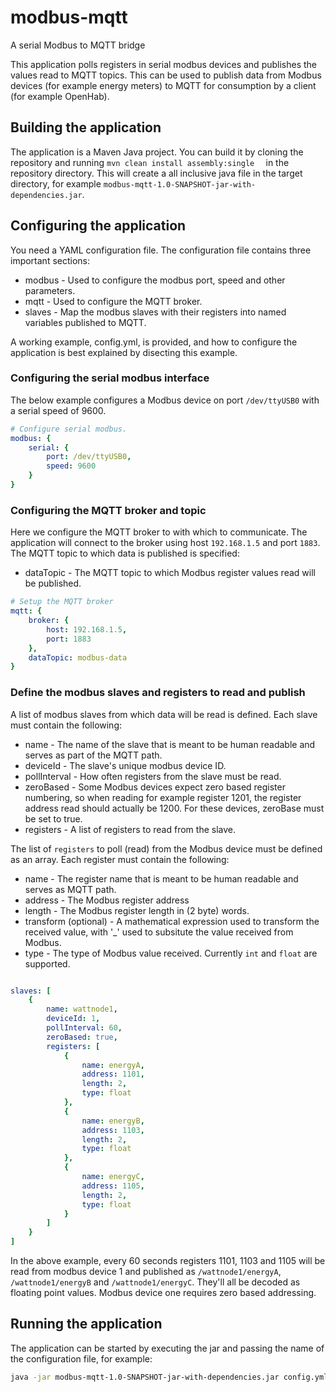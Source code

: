 # modbus-mqtt
A serial Modbus to MQTT bridge

This application polls registers in serial modbus devices and publishes the values read to MQTT topics. This can be used to publish data from Modbus devices (for example energy meters) to MQTT for consumption by a client (for example OpenHab). 

## Building the application 

The application is a Maven Java project. You can build it by cloning the repository and running `mvn clean install assembly:single 
` in the repository directory. This will create a all inclusive java file in the target directory, for example `modbus-mqtt-1.0-SNAPSHOT-jar-with-dependencies.jar`. 

## Configuring the application 

You need a YAML configuration file. The configuration file contains three important sections:

* modbus - Used to configure the modbus port, speed and other parameters. 
* mqtt - Used to configure the MQTT broker. 
* slaves - Map the modbus slaves with their registers into named variables published to MQTT.

A working example, config.yml, is provided, and how to configure the application is best explained by disecting this example. 

### Configuring the serial modbus interface

The below example configures a Modbus device on port `/dev/ttyUSB0` with a serial speed of 9600. 

```yaml
# Configure serial modbus. 
modbus: {
    serial: { 
        port: /dev/ttyUSB0,
        speed: 9600
    }
}
```

### Configuring the MQTT broker and topic

Here we configure the MQTT broker to with which to communicate. The application will connect to the broker using host `192.168.1.5` and port `1883`. The MQTT topic to which data is published is specified:

* dataTopic - The MQTT topic to which Modbus register values read will be published. 

```yaml
# Setup the MQTT broker 
mqtt: {
    broker: {  
        host: 192.168.1.5,
        port: 1883
    }, 
    dataTopic: modbus-data
}   
```

### Define the modbus slaves and registers to read and publish

A list of modbus slaves from which data will be read is defined. Each slave must contain the following:

* name - The name of the slave that is meant to be human readable and serves as part of the MQTT path. 
* deviceId - The slave's unique modbus device ID. 
* pollInterval - How often registers from the slave must be read. 
* zeroBased - Some Modbus devices expect zero based register numbering, so when reading for example register 1201, the register address read should actually be 1200. For these devices, zeroBase must be set to true.
* registers - A list of registers to read from the slave.


The list of `registers` to poll (read) from the Modbus device must be defined as an array. Each register must contain the following:

* name - The register name that is meant to be human readable and serves as MQTT path. 
* address - The Modbus register address
* length - The Modbus register length in (2 byte) words. 
* transform (optional) - A mathematical expression used to transform the received value, with '_' used to subsitute the value received from Modbus. 
* type - The type of Modbus value received. Currently `int` and `float` are supported.

```yaml

slaves: [
    {
        name: wattnode1,
        deviceId: 1,
        pollInterval: 60,
        zeroBased: true,
        registers: [
            {
                name: energyA,
                address: 1101,
                length: 2,
                type: float    
            },
            {
                name: energyB,
                address: 1103,
                length: 2,
                type: float    
            },
            {
                name: energyC,
                address: 1105,
                length: 2,
                type: float    
            }
        ]
    }
]

```

In the above example, every 60 seconds registers 1101, 1103 and 1105 will be read from modbus device 1 and published as `/wattnode1/energyA`, `/wattnode1/energyB` and `/wattnode1/energyC`. They'll all be decoded as floating point values. Modbus device one requires zero based addressing. 

## Running the application 

The application can be started by executing the jar and passing the name of the configuration file, for example:

```bash 
java -jar modbus-mqtt-1.0-SNAPSHOT-jar-with-dependencies.jar config.yml
```
